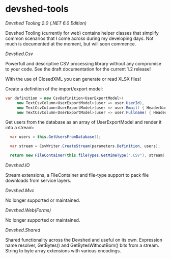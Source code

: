 # devshed-tools
*Devshed Tooling 2.0 (.NET 6.0 Edition)*

Devshed Tooling (currently for web) contains helper classes that simplify common scenarios that I come across during my developing days. Not much is documented at the moment, but will soon commence.

*Devshed.Csv*

Powerfull and descriptive CSV processing library without any compromise to your code. See the draft documentation for the current 1.2 release!

With the use of ClosedXML you can generate or read XLSX files!

Create a definition of the import/export model:
```cs
var definition = new CsvDefinition<UserExportModel>(
     new TextCsvColumn<UserExportModel>(user => user.UserId),
     new TextCsvColumn<UserExportModel>(user => user.Email) { HeaderName = Resources.Users.Email },
     new TextCsvColumn<UserExportModel>(user => user.Fullname) { HeaderName = Resources.Users.Fullname });
```
Get users from the database as an array of UserExportModel and render it into a stream:
```cs
  var users = this.GetUsersFromDatabase();

  var stream = CsvWriter.CreateStream(parameters.Definition, users);

  return new FileContainer(this.fileTypes.GetMimeType(".CSV"), stream);
```

*Devshed.IO*

Stream extensions, a FileContainer and file-type support to pack file downloads from service layers.

*Devshed.Mvc*

No longer supported or maintained.

*Devshed.Web(Forms)*

No longer supported or maintained.

*Devshed.Shared*

Shared functionality across the Devshed and useful on its own. Expression name resolver, GetBytes() and GetBytesWithoutBom() bits from a stream. String to byte array extensions with various encodings.

